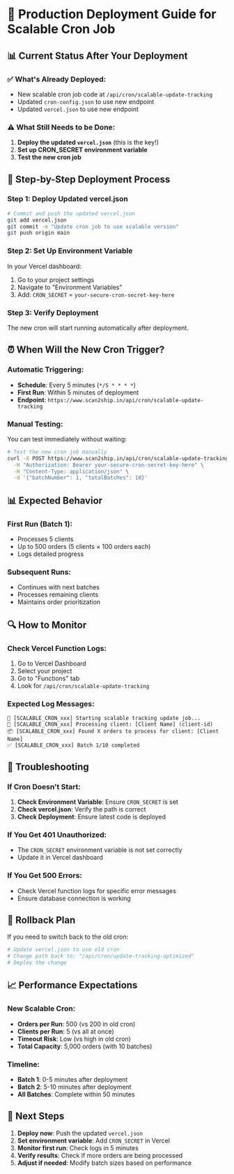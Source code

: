 # 🚀 Production Deployment Guide for Scalable Cron Job

## 📊 Current Status After Your Deployment

### ✅ **What's Already Deployed:**
- New scalable cron job code at `/api/cron/scalable-update-tracking`
- Updated `cron-config.json` to use new endpoint
- Updated `vercel.json` to use new endpoint

### ⚠️ **What Still Needs to be Done:**
1. **Deploy the updated `vercel.json`** (this is the key!)
2. **Set up CRON_SECRET environment variable**
3. **Test the new cron job**

## 🔄 **Step-by-Step Deployment Process**

### **Step 1: Deploy Updated vercel.json**
```bash
# Commit and push the updated vercel.json
git add vercel.json
git commit -m "Update cron job to use scalable version"
git push origin main
```

### **Step 2: Set Up Environment Variable**
In your Vercel dashboard:
1. Go to your project settings
2. Navigate to "Environment Variables"
3. Add: `CRON_SECRET` = `your-secure-cron-secret-key-here`

### **Step 3: Verify Deployment**
The new cron will start running automatically after deployment.

## ⏰ **When Will the New Cron Trigger?**

### **Automatic Triggering:**
- **Schedule**: Every 5 minutes (`*/5 * * * *`)
- **First Run**: Within 5 minutes of deployment
- **Endpoint**: `https://www.scan2ship.in/api/cron/scalable-update-tracking`

### **Manual Testing:**
You can test immediately without waiting:
```bash
# Test the new cron job manually
curl -X POST https://www.scan2ship.in/api/cron/scalable-update-tracking \
  -H "Authorization: Bearer your-secure-cron-secret-key-here" \
  -H "Content-Type: application/json" \
  -d '{"batchNumber": 1, "totalBatches": 10}'
```

## 📊 **Expected Behavior**

### **First Run (Batch 1):**
- Processes 5 clients
- Up to 500 orders (5 clients × 100 orders each)
- Logs detailed progress

### **Subsequent Runs:**
- Continues with next batches
- Processes remaining clients
- Maintains order prioritization

## 🔍 **How to Monitor**

### **Check Vercel Function Logs:**
1. Go to Vercel Dashboard
2. Select your project
3. Go to "Functions" tab
4. Look for `/api/cron/scalable-update-tracking`

### **Expected Log Messages:**
```
🔄 [SCALABLE_CRON_xxx] Starting scalable tracking update job...
🏢 [SCALABLE_CRON_xxx] Processing client: [Client Name] (client-id)
📦 [SCALABLE_CRON_xxx] Found X orders to process for client: [Client Name]
✅ [SCALABLE_CRON_xxx] Batch 1/10 completed
```

## 🚨 **Troubleshooting**

### **If Cron Doesn't Start:**
1. **Check Environment Variable**: Ensure `CRON_SECRET` is set
2. **Check vercel.json**: Verify the path is correct
3. **Check Deployment**: Ensure latest code is deployed

### **If You Get 401 Unauthorized:**
- The `CRON_SECRET` environment variable is not set correctly
- Update it in Vercel dashboard

### **If You Get 500 Errors:**
- Check Vercel function logs for specific error messages
- Ensure database connection is working

## 🔄 **Rollback Plan**

If you need to switch back to the old cron:
```bash
# Update vercel.json to use old cron
# Change path back to: "/api/cron/update-tracking-optimized"
# Deploy the change
```

## 📈 **Performance Expectations**

### **New Scalable Cron:**
- **Orders per Run**: 500 (vs 200 in old cron)
- **Clients per Run**: 5 (vs all at once)
- **Timeout Risk**: Low (vs high in old cron)
- **Total Capacity**: 5,000 orders (with 10 batches)

### **Timeline:**
- **Batch 1**: 0-5 minutes after deployment
- **Batch 2**: 5-10 minutes after deployment
- **All Batches**: Complete within 50 minutes

## 🎯 **Next Steps**

1. **Deploy now**: Push the updated `vercel.json`
2. **Set environment variable**: Add `CRON_SECRET` in Vercel
3. **Monitor first run**: Check logs in 5 minutes
4. **Verify results**: Check if more orders are being processed
5. **Adjust if needed**: Modify batch sizes based on performance
